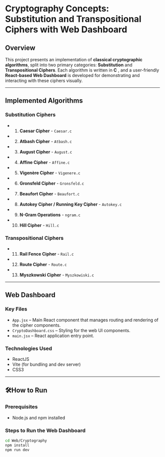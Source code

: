 # Cryptography Concepts: Substitution and Transpositional Ciphers with Web Dashboard

## Overview

This project presents an implementation of **classical cryptographic algorithms**, split into two primary categories: **Substitution** and **Transpositional Ciphers**. Each algorithm is written in **C** , and a user-friendly **React-based Web Dashboard** is developed for demonstrating and interacting with these ciphers visually.

---

## Implemented Algorithms

### Substitution Ciphers
- 1. **Caesar Cipher** - `Caesar.c`
- 2. **Atbash Cipher** - `Atbash.c`
- 3. **August Cipher** - `August.c`
- 4. **Affine Cipher** - `Affine.c`
- 5. **Vigenère Cipher** - `Vigenere.c`
- 6. **Gronsfeld Cipher** - `Gronsfeld.c`
- 7. **Beaufort Cipher** - `Beaufort.c`
- 8. **Autokey Cipher / Running Key Cipher** - `Autokey.c`
- 9. **N-Gram Operations** - `ngram.c`
- 10. **Hill Cipher** - `Hill.c`

### Transpositional Ciphers
- 11. **Rail Fence Cipher** - `Rail.c`
- 12. **Route Cipher** - `Route.c`
- 13. **Myszkowski Cipher** - `Myszkowiski.c`

---

## Web Dashboard


### Key Files

- `App.jsx` – Main React component that manages routing and rendering of the cipher components.
- `CryptoDashboard.css` – Styling for the web UI components.
- `main.jsx` – React application entry point.

### Technologies Used
- ReactJS
- Vite (for bundling and dev server)
- CSS3

---

## 🛠How to Run

### Prerequisites
- Node.js and npm installed

### Steps to Run the Web Dashboard

```bash
cd Web/Cryptography
npm install
npm run dev

